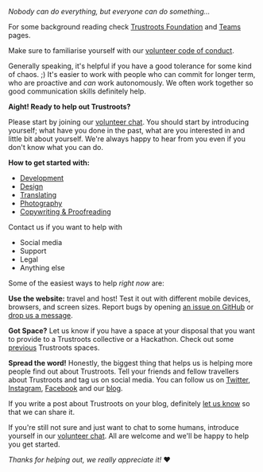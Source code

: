 _Nobody can do everything, but everyone can do something…_

For some background reading check [Trustroots Foundation](https://www.trustroots.org/foundation) and [Teams](https://www.trustroots.org/team) pages.

Make sure to familiarise yourself with our [volunteer code of conduct](https://github.com/Trustroots/trustroots/blob/master/CODE_OF_CONDUCT.md#readme).

Generally speaking, it's helpful if you have a good tolerance for some kind of chaos. ;) It's easier to work with people who can commit for longer term, who are proactive and _can_ work autonomously. We often work together so good communication skills definitely help.

**Aight! Ready to help out Trustroots?**

Please start by joining our [volunteer chat](Chat.md). You should start by introducing yourself; what have you done in the past, what are you interested in and little bit about yourself. We're always happy to hear from you even if you don't know what you can do.

**How to get started with:**

- [Development](Development-Getting-Started.md)
- [Design](Design-Getting-Started.md)
- [Translating](Translating-Getting-Started.md)
- [Photography](Photos.md)
- [Copywriting & Proofreading](Copywriting-Getting-Started.md)

Contact us if you want to help with
- Social media
- Support
- Legal
- Anything else

Some of the easiest ways to help _right now_ are:

**Use the website:** travel and host! Test it out with different mobile devices, browsers, and screen sizes. Report bugs by opening [an issue on GitHub](https://github.com/Trustroots/trustroots/issues/new) or [drop us a message](https://www.trustroots.org/contact).

**Got Space?** Let us know if you have a space at your disposal that you want to provide to a Trustroots collective or a Hackathon. Check out some <a href="https://nomadwiki.org/en/Trustroots_Iberian_Collective_2018">previous</a> Trustroots spaces.

**Spread the word!** Honestly, the biggest thing that helps us is helping more people find out about Trustroots. Tell your friends and fellow travellers about Trustroots and tag us on social media. You can follow us on [Twitter](https://twitter.com/trustroots), [Instagram](https://www.instagram.com/trustroots/), [Facebook](https://www.facebook.com/trustroots.org/) and our [blog](https://ideas.trustroots.org/).

If you write a post about Trustroots on your blog, definitely [let us know](https://www.trustroots.org/contact) so that we can share it.

If you're still not sure and just want to chat to some humans, introduce yourself in our [volunteer chat](Chat.md). All are welcome and we'll be happy to help you get started.

_Thanks for helping out, we really appreciate it!_ ❤️
